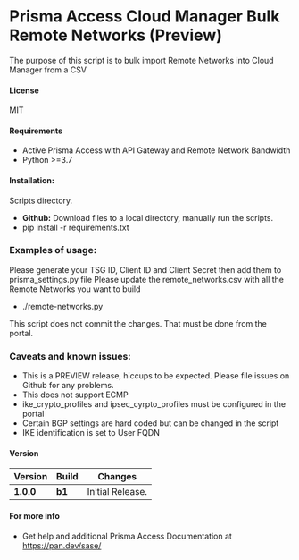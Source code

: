 # Prisma Access Cloud Manager Bulk Remote Networks (Preview)
The purpose of this script is to bulk import Remote Networks into Cloud Manager from a CSV

#### License
MIT

#### Requirements
* Active Prisma Access with API Gateway and Remote Network Bandwidth
* Python >=3.7

#### Installation:
 Scripts directory. 
 - **Github:** Download files to a local directory, manually run the scripts. 
 - pip install -r requirements.txt
 
### Examples of usage:
 Please generate your TSG ID, Client ID and Client Secret then add them to prisma_settings.py file
 Please update the remote_networks.csv with all the Remote Networks you want to build 
 
 - ./remote-networks.py
 
 This script does not commit the changes. That must be done from the portal. 
 
### Caveats and known issues:
 - This is a PREVIEW release, hiccups to be expected. Please file issues on Github for any problems.
 - This does not support ECMP
 - ike_crypto_profiles and ipsec_cyrpto_profiles must be configured in the portal
 - Certain BGP settings are hard coded but can be changed in the script
 - IKE identification is set to User FQDN 

#### Version
| Version | Build | Changes |
| ------- | ----- | ------- |
| **1.0.0** | **b1** | Initial Release. |


#### For more info
 * Get help and additional Prisma Access Documentation at <https://pan.dev/sase/>
